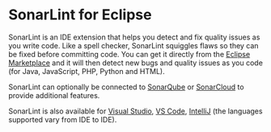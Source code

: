# SonarLint for Eclipse

SonarLint is an IDE extension that helps you detect and fix quality issues as you write code. Like a spell checker, SonarLint squiggles flaws so they can be fixed before committing code. You can get it directly from the [Eclipse Marketplace](https://marketplace.eclipse.org/content/sonarlint) and it will then detect new bugs and quality issues as you code (for Java, JavaScript, PHP, Python and HTML).

SonarLint can optionally be connected to [SonarQube](https://www.sonarqube.org/) or [SonarCloud](https://sonarcloud.io/) to provide additional features.

SonarLint is also available for [Visual Studio](https://github.com/SonarSource/sonarlint-visualstudio/wiki), [VS Code](https://github.com/SonarSource/sonarlint-vscode/wiki), [IntelliJ](https://github.com/SonarSource/sonarlint-intellij/wiki) (the languages supported vary from IDE to IDE).
